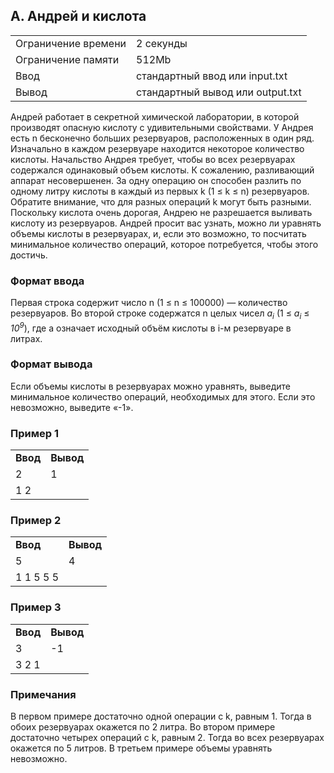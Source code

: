 ## A. Андрей и кислота

|||
|:--------------------|:-----------|
|Ограничение времени|2 секунды|
|Ограничение памяти|512Mb|
|Ввод|стандартный ввод или input.txt |
|Вывод|стандартный вывод или output.txt|


Андрей работает в секретной химической лаборатории, в которой производят опасную кислоту с удивительными свойствами. У Андрея есть 
n бесконечно больших резервуаров, расположенных в один ряд. Изначально в каждом резервуаре находится некоторое количество кислоты. Начальство Андрея требует, чтобы во всех резервуарах содержался одинаковый объем кислоты. К сожалению, разливающий аппарат несовершенен. За одну операцию он способен разлить по одному литру кислоты в каждый из первых k (1 ≤ k ≤ n) резервуаров. Обратите внимание, что для разных операций k могут быть разными. Поскольку кислота очень дорогая, Андрею не разрешается выливать кислоту из резервуаров. Андрей просит вас узнать, можно ли уравнять объемы кислоты в резервуарах, и, если это возможно, то посчитать минимальное количество операций, которое потребуется, чтобы этого достичь.

### Формат ввода

Первая строка содержит число n (1 ≤ n ≤ 100000) — количество резервуаров.
Во второй строке содержатся n целых чисел <i>a<sub>i</sub></i> (1 ≤ <i>a<sub>i</sub></i> ≤ <i>10<sup>9</sup></i>), где a означает исходный объём кислоты в i-м резервуаре в литрах.
### Формат вывода

Если объемы кислоты в резервуарах можно уравнять, выведите минимальное количество операций, необходимых для этого.
Если это невозможно, выведите «-1».

### Пример 1

<table class="table">
	<tbody>
		<tr>
			<td><b>Ввод</b></td>
			<td><b>Вывод</b></td>
		</tr>
		<tr>
			<td>2</td>
			<td align="left">1</td>
		</tr>
		<tr>
			<td>1 2</td>
		</tr>
	</tbody>
</table>

### Пример 2

<table class="table">
	<tbody>
		<tr>
			<td><b>Ввод</b></td>
			<td><b>Вывод</b></td>
		</tr>
		<tr>
			<td>5</td>
			<td rowspan=1 align="left">4</td>
		</tr>
		<tr>
			<td>1 1 5 5 5</td>
		</tr>
	</tbody>
</table>

### Пример 3

<table class="table">
	<tbody>
		<tr>
			<td><b>Ввод</b></td>
			<td><b>Вывод</b></td>
		</tr>
		<tr>
			<td>3</td>
			<td rowspan=1 align="left">-1</td>
		</tr>
		<tr>
			<td>3 2 1</td>
		</tr>
	</tbody>
</table>

### Примечания

В первом примере достаточно одной операции с k, равным 1. Тогда в обоих резервуарах окажется по 2 литра.
Во втором примере достаточно четырех операций с k, равным 2. Тогда во всех резервуарах окажется по 5 литров.
В третьем примере объемы уравнять невозможно.